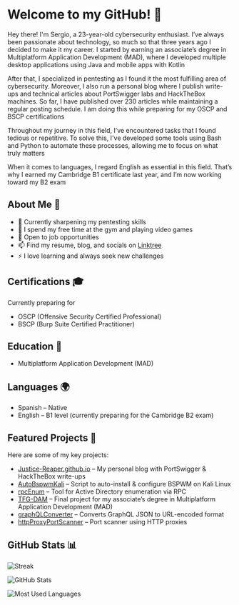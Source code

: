 # Welcome to my GitHub! 👋

Hey there! I'm Sergio, a 23-year-old cybersecurity enthusiast. I’ve always been passionate about technology, so much so that three years ago I decided to make it my career. I started by earning an associate’s degree in Multiplatform Application Development (MAD), where I developed multiple desktop applications using Java and mobile apps with Kotlin

After that, I specialized in pentesting as I found it the most fulfilling area of cybersecurity. Moreover, I also run a personal blog where I publish write-ups and technical articles about PortSwigger labs and HackTheBox machines. So far, I have published over 230 articles while maintaining a regular posting schedule. I am doing this while preparing for my OSCP and BSCP certifications 

Throughout my journey in this field, I’ve encountered tasks that I found tedious or repetitive. To solve this, I've developed some tools using Bash and Python to automate these processes, allowing me to focus on what truly matters

When it comes to languages, I regard English as essential in this field. That’s why I earned my Cambridge B1 certificate last year, and I’m now working toward my B2 exam

## About Me 🚀
- 🔭 Currently sharpening my pentesting skills
- 💪 I spend my free time at the gym and playing video games
- 💼 Open to job opportunities
- 📫 Find my resume, blog, and socials on [Linktree](https://linktr.ee/Justice_Reaper)
- ⚡ I love learning and always seek new challenges

## Certifications 🎓
Currently preparing for
- OSCP (Offensive Security Certified Professional)
- BSCP (Burp Suite Certified Practitioner)

## Education 📜
- Multiplatform Application Development (MAD)

## Languages 🌍
- Spanish – Native
- English – B1 level (currently preparing for the Cambridge B2 exam)

## Featured Projects 🌟
Here are some of my key projects:
- [Justice-Reaper.github.io](https://github.com/Justice-Reaper/Justice-Reaper.github.io) – My personal blog with PortSwigger & HackTheBox write-ups
- [AutoBspwmKali](https://github.com/Justice-Reaper/AutoBspwmKali.git) – Script to auto-install & configure BSPWM on Kali Linux
- [rpcEnum](https://github.com/Justice-Reaper/rpcEnum.git) – Tool for Active Directory enumeration via RPC
- [TFG-DAM](https://github.com/Justice-Reaper/TFG-DAM.git) – Final project for my associate’s degree in Multiplatform Application Development (MAD)
- [graphQLConverter](https://github.com/Justice-Reaper/graphQLConverter.git) – Converts GraphQL JSON to URL-encoded format
- [httpProxyPortScanner](https://github.com/Justice-Reaper/httpProxyPortScanner.git) – Port scanner using HTTP proxies

## GitHub Stats 📊

![Streak](https://github-readme-streak-stats.herokuapp.com/?user=Justice-Reaper&theme=radical)

![GitHub Stats](https://github-readme-stats.vercel.app/api?username=Justice-Reaper&show_icons=true&theme=radical)

![Most Used Languages](https://github-readme-stats.vercel.app/api/top-langs/?username=Justice-Reaper&layout=compact&theme=radical)
